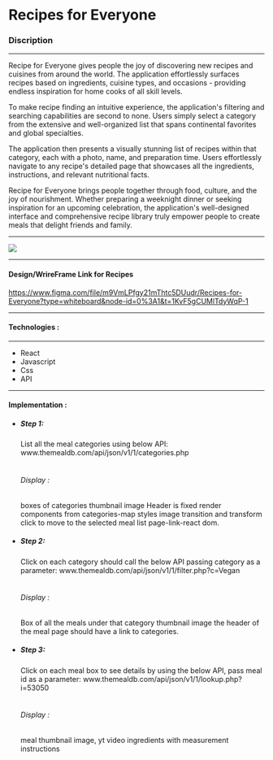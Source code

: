 
<h1>Recipes for Everyone </h1>

<h3>Discription</h3>

<hr />

<p>Recipe for Everyone gives people the joy of discovering new recipes and cuisines from around the world.
  The application effortlessly surfaces recipes based on ingredients, cuisine types, and occasions - providing endless inspiration for home cooks of all skill levels. 
</p>
<p>
To make recipe finding an intuitive experience, the application's filtering and searching capabilities are second to none. Users simply select a category from the extensive and well-organized list that spans continental favorites and global specialties.
</p>
<p>
The application then presents a visually stunning list of recipes within that category, each with a photo, name, and preparation time. Users effortlessly navigate to any recipe's detailed page that showcases all the ingredients, instructions, and relevant nutritional facts.
  </p>
<p>
Recipe for Everyone brings people together through food, culture, and the joy of nourishment. Whether preparing a weeknight dinner or seeking inspiration for an upcoming celebration, the application's well-designed interface and comprehensive recipe library truly empower people to create meals that delight friends and family.
</p>

<hr />

![](recipe.gif)

<hr />

<h4>Design/WrireFrame Link for Recipes</h4>

https://www.figma.com/file/m9VmLPfgy21mThtc5DUudr/Recipes-for-Everyone?type=whiteboard&node-id=0%3A1&t=1KvF5gCUMlTdyWqP-1

<hr />

<h4>Technologies :</h4>
<hr />
<ul>
  <li>
    React </li>
  <li>Javascript</li>
   <li> Css </li>
    <li> API </li>
  
</ul>

<hr/>

<h4>Implementation :</h4>
<ul>
  <li>
  <h5>Step 1: </h5>List all the meal categories using below API:
	www.themealdb.com/api/json/v1/1/categories.php
    <br /><br />
<h6>Display :</h6>
	boxes of categories 
	thumbnail image
	Header is fixed 
	render components from categories-map
	styles image transition and transform 
	click to move to the selected meal list page-link-react dom.
  </li>
    <li>
<h5>Step 2:</h5> Click on each category should call the below API passing category as a 	parameter:
	www.themealdb.com/api/json/v1/1/filter.php?c=Vegan 
      <br /><br />
	<h6>Display :</h6>
	Box of all the meals under that category
	thumbnail image
	the header of the meal page should have a link to categories.
	</li>
  <li>
<h5>Step 3:</h5> Click on each meal box to see details by using the below API, pass meal 	id as a parameter:
	www.themealdb.com/api/json/v1/1/lookup.php?i=53050 <br /><br />
	<h6>Display :</h6>
		meal thumbnail
		image, yt video
		ingredients with measurement
		instructions
    
  </li>
</ul>








